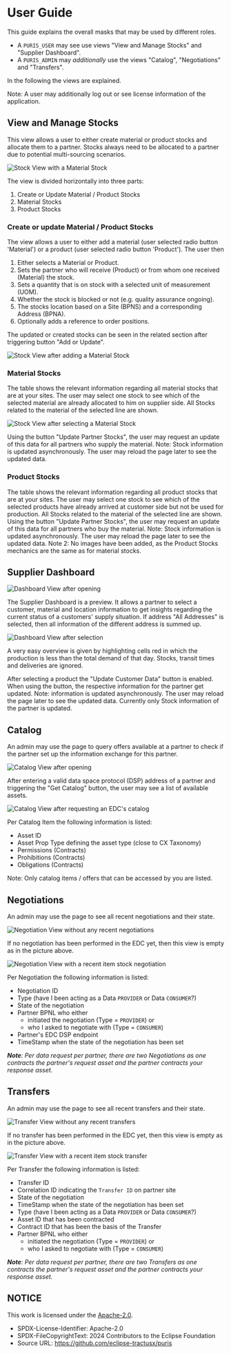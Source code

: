 # User Guide

This guide explains the overall masks that may be used by different roles.

- A `PURIS_USER` may see use views "View and Manage Stocks" and "Supplier Dashboard".
- A `PURIS_ADMIN` may _additionally_ use the views "Catalog", "Negotiations" and "Transfers".

In the following the views are explained.

Note: A user may additionally log out or see license information of the application.

## View and Manage Stocks

This view allows a user to either create material or product stocks and allocate them to a partner. Stocks always need
to be allocated to a partner due to potential multi-sourcing scenarios.

![Stock View with a Material Stock](img/stock_view.png)

The view is divided horizontally into three parts:

1. Create or Update Material / Product Stocks
2. Material Stocks
3. Product Stocks

### Create or update Material / Product Stocks

The view allows a user to either add a material (user selected radio button 'Material') or a product
(user selected radio button 'Product'). The user then

1. Either selects a Material or Product.
2. Sets the partner who will receive (Product) or from whom one received (Material) the stock.
3. Sets a quantity that is on stock with a selected unit of measurement (UOM).
4. Whether the stock is blocked or not (e.g. quality assurance ongoing).
5. The stocks location based on a Site (BPNS) and a corresponding Address (BPNA).
6. Optionally adds a reference to order positions.

The updated or created stocks can be seen in the related section after triggering button "Add or Update".

![Stock View after adding a Material Stock](img/stock_view_added_material_stock.png)

### Material Stocks

The table shows the relevant information regarding all material stocks that are at your sites. The user may select one
stock to see which of the selected material are already allocated to him on supplier side. All Stocks related to the
material of the selected line are shown.

![Stock View after selecting a Material Stock](img/stock_view_selected_material_stock.png)

Using the button "Update Partner Stocks", the user may request an update of this data for all partners who supply the
material.
Note: Stock information is updated asynchronously. The user may reload the page later to see the updated data.

### Product Stocks

The table shows the relevant information regarding all product stocks that are at your sites. The user may select one
stock to see which of the selected products have already arrived at customer side but not be used for production. All
Stocks related to the material of the selected line are shown. Using the button "Update Partner Stocks", the user may
request an update of this data for all partners who buy the material.
Note: Stock information is updated asynchronously. The user may reload the page later to see the updated data.
Note 2: No images have been added, as the Product Stocks mechanics are the same as for material stocks.

## Supplier Dashboard

![Dashboard View after opening](img/dashboard_view.png)

The Supplier Dashboard is a preview. It allows a partner to select a customer, material and location information to
get insights regarding the current status of a customers' supply situation. If address "All Addresses" is selected, then
all information of the different address is summed up.

![Dashboard View after selection](img/dashboard_view_list.png)

A very easy overview is given by highlighting cells red in which the production is less than the total demand of that
day. Stocks, transit times and deliveries are ignored.

After selecting a product the "Update Customer Data" button is enabled. When using the button, the respective
information for the partner get updated.
Note: information is updated asynchronously. The user may reload the page later to see the updated data. Currently only
Stock information of the partner is updated.

## Catalog

An admin may use the page to query offers available at a partner to check if the partner set up the information exchange
for this partner.

![Catalog View after opening](img/catalog_view.png)

After entering a valid data space protocol (DSP) address of a partner and triggering the "Get Catalog" button, the user
may see a list of available assets.

![Catalog View after requesting an EDC's catalog](img/catalog_view_list.png)

Per Catalog Item the following information is listed:

- Asset ID
- Asset Prop Type defining the asset type (close to CX Taxonomy)
- Permissions (Contracts)
- Prohibitions (Contracts)
- Obligations (Contracts)

Note: Only catalog items / offers that can be accessed by you are listed.

## Negotiations

An admin may use the page to see all recent negotiations and their state.

![Negotiation View without any recent negotiations](img/negotiations_view.png)

If no negotiation has been performed in the EDC yet, then this view is empty as in the picture above.

![Negotiation View with a recent item stock negotiation](img/negotiations_view_list.png)

Per Negotiation the following information is listed:

- Negotiation ID
- Type (have I been acting as a Data `PROVIDER` or Data `CONSUMER`?)
- State of the negotiation
- Partner BPNL who either
    - initiated the negotiation (Type = `PROVIDER`) or
    - who I asked to negotiate with (Type = `CONSUMER`)
- Partner's EDC DSP endpoint
- TimeStamp when the state of the negotiation has been set

_**Note**: Per data request per partner, there are two Negotiations as one contracts the partner's request asset and the
partner contracts your response asset._

## Transfers

An admin may use the page to see all recent transfers and their state.

![Transfer View without any recent transfers](img/transfers_view.png)

If no transfer has been performed in the EDC yet, then this view is empty as in the picture above.

![Transfer View with a recent item stock transfer](img/transfers_view_list.png)

Per Transfer the following information is listed:

- Transfer ID
- Correlation ID indicating the `Transfer ID` on partner site
- State of the negotiation
- TimeStamp when the state of the negotiation has been set
- Type (have I been acting as a Data `PROVIDER` or Data `CONSUMER`?)
- Asset ID that has been contracted
- Contract ID that has been the basis of the Transfer
- Partner BPNL who either
    - initiated the negotiation (Type = `PROVIDER`) or
    - who I asked to negotiate with (Type = `CONSUMER`)

_**Note**: Per data request per partner, there are two Transfers as one contracts the partner's request asset and the
partner contracts your response asset._

## NOTICE

This work is licensed under the [Apache-2.0](https://www.apache.org/licenses/LICENSE-2.0).

- SPDX-License-Identifier: Apache-2.0
- SPDX-FileCopyrightText: 2024 Contributors to the Eclipse Foundation
- Source URL: https://github.com/eclipse-tractusx/puris
